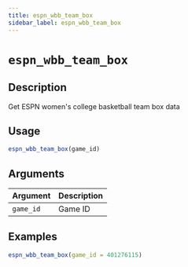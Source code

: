 ```yaml
---
title: espn_wbb_team_box
sidebar_label: espn_wbb_team_box
---
```


# `espn_wbb_team_box`

## Description

Get ESPN women's college basketball team box data


## Usage

```r
espn_wbb_team_box(game_id)
```


## Arguments

Argument      |Description
------------- |----------------
`game_id`     |     Game ID

## Examples

```r
espn_wbb_team_box(game_id = 401276115)
```


